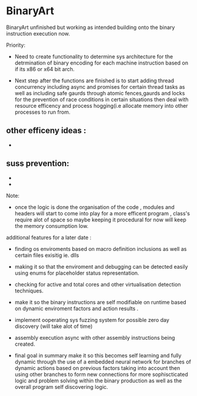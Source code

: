 # BinaryArt
BinaryArt unfinished but working as intended building onto the binary instruction execution now.

Priority:
- Need to create functionality to determine sys architecture for the detrmination of binary encoding for each machine instruction based on if its x86 or x64 bit arch.





- Next step after the functions are finished is to start adding thread concurrency including async and promises for certain thread tasks as 
well as including safe gaurds through atomic fences,gaurds and locks
for the prevention of race conditions in certain situations then deal with resource efficency and process hogging(i.e allocate memory into other processes to run from.

other efficeny ideas :
-
-


suss prevention:
-
-
-
Note:
- once the logic is done the organisation of the code , modules and headers will start to come into play for a more efficent program , class's require alot of space so maybe keeping it procedural for now will keep the memory consumption low.

additional features for a later date :
- finding os enviroments based on macro definition inclusions as well as certain files exisitig ie. dlls
- making it so that the enviroment and debugging can be detected easily using enums for placeholder status representation.
- checking for active and total cores and other virtualisation detection techniques.
- make it so the binary instructions are self modifiable on runtime based on dynamic enviroment factors and action results .
- implement ooperating sys fuzzing system for possible zero day discovery (will take alot of time)

- assembly execution async with other assembly instructions being created.

- final goal in summary make it so this becomes self learning and fully dynamic through the use of a embedded neural network for branches of dynamic actions based on previous factors taking into account then using other branches to form new connections for more sophiscticated logic and problem solving within the binary production as well as the overall program self discovering logic.
